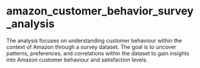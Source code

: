# amazon_customer_behavior_survey_analysis
The analysis focuses on understanding customer behaviour within the context of Amazon through a survey dataset. The goal is to uncover patterns, preferences, and correlations within the dataset to gain insights into Amazon customer behaviour and satisfaction levels.

